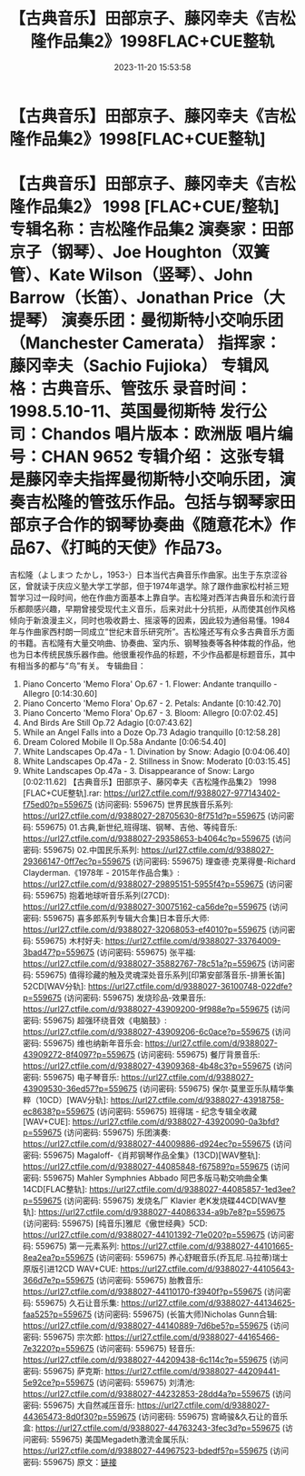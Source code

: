 ﻿---
title: 【古典音乐】田部京子、藤冈幸夫《吉松隆作品集2》1998FLAC+CUE整轨
date: 2023-11-20 15:53:58
categories: 古典音乐、新世纪、纯音雅乐
tags: 纯音雅乐
---
# 【古典音乐】田部京子、藤冈幸夫《吉松隆作品集2》1998[FLAC+CUE整轨]

【古典音乐】田部京子、藤冈幸夫《吉松隆作品集2》 1998
[FLAC+CUE/整轨]
专辑名称：吉松隆作品集2
演奏家：田部京子（钢琴）、Joe Houghton（双簧管）、Kate Wilson（竖琴）、John
Barrow（长笛）、Jonathan Price（大提琴）
演奏乐团：曼彻斯特小交响乐团（Manchester Camerata）
指挥家：藤冈幸夫（Sachio Fujioka）
专辑风格：古典音乐、管弦乐
录音时间：1998.5.10-11、英国曼彻斯特
发行公司：Chandos
唱片版本：欧洲版
唱片编号：CHAN 9652
专辑介绍：
这张专辑是藤冈幸夫指挥曼彻斯特小交响乐团，演奏吉松隆的管弦乐作品。包括与钢琴家田部京子合作的钢琴协奏曲《随意花木》作品67、《打盹的天使》作品73。
==========
吉松隆（よしまつ
たかし，1953-）日本当代古典音乐作曲家。出生于东京涩谷区，曾就读于庆应义塾大学工学部，但于1974年退学。除了跟作曲家松村祯三短暂学习过一段时间，他在作曲方面基本上靠自学。吉松隆对西洋古典音乐和流行音乐都颇感兴趣，早期曾接受现代主义音乐，后来对此十分抗拒，从而使其创作风格倾向于新浪漫主义，同时也吸收爵士、摇滚等的因素，因此较为通俗易懂。1984年与作曲家西村朗一同成立“世纪末音乐研究所”。吉松隆还写有众多古典音乐方面的书籍。吉松隆有大量交响曲、协奏曲、室内乐、钢琴独奏等各种体裁的作品，他也为日本传统民族乐器作曲。他很重视作品的标题，不少作品都是标题音乐，其中有相当多的都与“鸟”有关。
专辑曲目：
01. Piano Concerto 'Memo Flora' Op.67 - 1. Flower: Andante
tranquillo - Allegro [0:14:30.60]
02. Piano Concerto 'Memo Flora' Op.67 - 2. Petals: Andante
[0:10:42.70]
03. Piano Concerto 'Memo Flora' Op.67 - 3. Bloom: Allegro
[0:07:02.45]
04. And Birds Are Still Op.72 Adagio [0:07:43.62]
05. While an Angel Falls into a Doze Op.73 Adagio tranquillo
[0:12:58.28]
06. Dream Colored Mobile II Op.58a Andante [0:06:54.40]
07. White Landscapes Op.47a - 1. Divination by Snow: Adagio
[0:04:06.40]
08. White Landscapes Op.47a - 2. Stillness in Snow: Moderato
[0:03:15.45]
09. White Landscapes Op.47a - 3. Disappearance of Snow: Largo
[0:02:11.62]
【古典音乐】田部京子、藤冈幸夫《吉松隆作品集2》 1998 [FLAC+CUE整轨].rar: https://url27.ctfile.com/f/9388027-977143402-f75ed0?p=559675
(访问密码: 559675)
世界民族音乐系列: https://url27.ctfile.com/d/9388027-28705630-8f751d?p=559675
(访问密码: 559675)
01.古典,新世纪,班得瑞、钢琴、吉他、等纯音乐: https://url27.ctfile.com/d/9388027-29358653-b4064c?p=559675
(访问密码: 559675)
02.中国民乐系列: https://url27.ctfile.com/d/9388027-29366147-0ff7ec?p=559675
(访问密码: 559675)
理查德·克莱得曼-Richard Clayderman.《1978年 - 2015年作品合集》: https://url27.ctfile.com/d/9388027-29895151-5955f4?p=559675
(访问密码: 559675)
抱着地球听音乐系列(27CD): https://url27.ctfile.com/d/9388027-30075162-ca56de?p=559675
(访问密码: 559675)
喜多郎系列专辑大合集]日本音乐大师: https://url27.ctfile.com/d/9388027-32068053-ef4010?p=559675
(访问密码: 559675)
木村好夫: https://url27.ctfile.com/d/9388027-33764009-3bad47?p=559675
(访问密码: 559675)
张平福: https://url27.ctfile.com/d/9388027-35882767-78c51a?p=559675
(访问密码: 559675)
值得珍藏的触及灵魂深处音乐系列[印第安部落音乐-排箫长笛] 52CD[WAV分轨]: https://url27.ctfile.com/d/9388027-36100748-022dfe?p=559675
(访问密码: 559675)
发烧珍品-效果音乐: https://url27.ctfile.com/d/9388027-43909200-9f988e?p=559675
(访问密码: 559675)
超强环绕音效《电脑鼓》: https://url27.ctfile.com/d/9388027-43909206-6c0ace?p=559675
(访问密码: 559675)
维也纳新年音乐会: https://url27.ctfile.com/d/9388027-43909272-8f4097?p=559675
(访问密码: 559675)
餐厅背景音乐: https://url27.ctfile.com/d/9388027-43909368-4b48c3?p=559675
(访问密码: 559675)
电子琴音乐: https://url27.ctfile.com/d/9388027-43909530-36ed57?p=559675
(访问密码: 559675)
保尔·莫里亚乐队精华集粹（10CD）[WAV分轨]: https://url27.ctfile.com/d/9388027-43918758-ec8638?p=559675
(访问密码: 559675)
班得瑞 - 纪念专辑全收藏[WAV+CUE]: https://url27.ctfile.com/d/9388027-43920090-0a3bfd?p=559675
(访问密码: 559675)
乐团演奏: https://url27.ctfile.com/d/9388027-44009886-d924ec?p=559675
(访问密码: 559675)
Magaloff-《肖邦钢琴作品全集》(13CD)[WAV整轨]: https://url27.ctfile.com/d/9388027-44085848-f67589?p=559675
(访问密码: 559675)
Mahler Symphnies Abbado 阿巴多版马勒交响曲全集 14CD[FLAC整轨]: https://url27.ctfile.com/d/9388027-44085857-1ed3ee?p=559675
(访问密码: 559675)
发烧名厂 Klavier 老K发烧碟44CD[WAV整轨]: https://url27.ctfile.com/d/9388027-44086334-a9b7e8?p=559675
(访问密码: 559675)
[纯音乐]雅尼《傲世经典》5CD: https://url27.ctfile.com/d/9388027-44101392-71e020?p=559675
(访问密码: 559675)
第一元素系列: https://url27.ctfile.com/d/9388027-44101665-8ea2ea?p=559675
(访问密码: 559675)
养心舒眠音乐(乔瓦尼.马拉蒂)瑞士原版引进12CD WAV+CUE: https://url27.ctfile.com/d/9388027-44105643-366d7e?p=559675
(访问密码: 559675)
胎教音乐: https://url27.ctfile.com/d/9388027-44110170-f3940f?p=559675
(访问密码: 559675)
久石让音乐集: https://url27.ctfile.com/d/9388027-44134625-faa525?p=559675
(访问密码: 559675)
(长笛大师)Nicholas Gunn合辑: https://url27.ctfile.com/d/9388027-44140889-7d6be5?p=559675
(访问密码: 559675)
宗次郎: https://url27.ctfile.com/d/9388027-44165466-7e3220?p=559675
(访问密码: 559675)
轻音乐: https://url27.ctfile.com/d/9388027-44209438-6c114c?p=559675
(访问密码: 559675)
萨克斯: https://url27.ctfile.com/d/9388027-44209441-5e92ce?p=559675
(访问密码: 559675)
刘清池: https://url27.ctfile.com/d/9388027-44232853-28dd4a?p=559675
(访问密码: 559675)
大自然减压音乐: https://url27.ctfile.com/d/9388027-44365473-8d0f30?p=559675
(访问密码: 559675)
宫崎骏&久石让的音乐盒: https://url27.ctfile.com/d/9388027-44763243-3fec3d?p=559675
(访问密码: 559675)
美国Megadeth激流金属乐队: https://url27.ctfile.com/d/9388027-44967523-bdedf5?p=559675
(访问密码: 559675)
原文：[链接](https://blog.sina.com.cn/s/blog_1647c7e76010313sk.html)